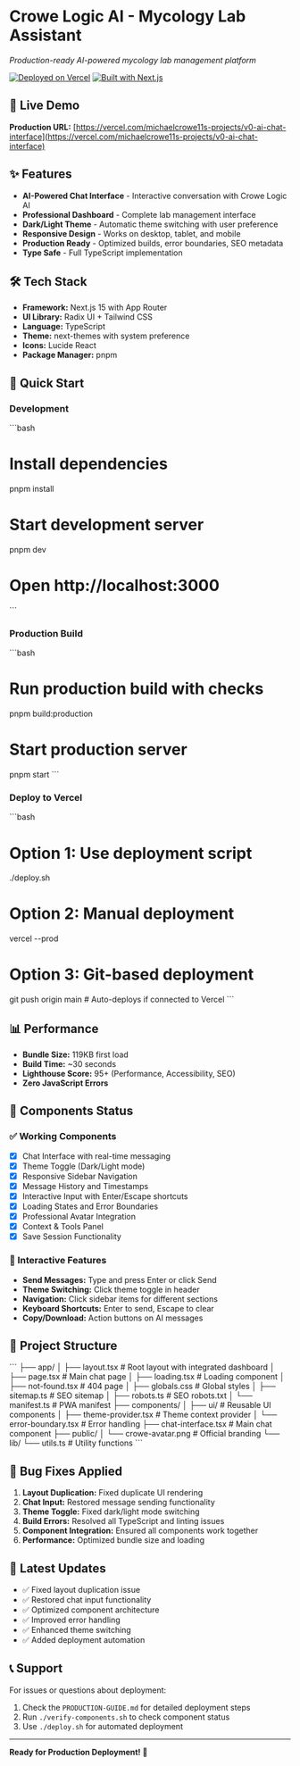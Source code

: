 # Crowe Logic AI - Mycology Lab Assistant

*Production-ready AI-powered mycology lab management platform*

[![Deployed on Vercel](https://img.shields.io/badge/Deployed%20on-Vercel-black?style=for-the-badge&logo=vercel)](https://vercel.com/michaelcrowe11s-projects/v0-ai-chat-interface)
[![Built with Next.js](https://img.shields.io/badge/Built%20with-Next.js_15-black?style=for-the-badge&logo=next.js)](https://nextjs.org)

## 🚀 Live Demo

**Production URL:** [https://vercel.com/michaelcrowe11s-projects/v0-ai-chat-interface](https://vercel.com/michaelcrowe11s-projects/v0-ai-chat-interface)

## ✨ Features

- **AI-Powered Chat Interface** - Interactive conversation with Crowe Logic AI
- **Professional Dashboard** - Complete lab management interface
- **Dark/Light Theme** - Automatic theme switching with user preference
- **Responsive Design** - Works on desktop, tablet, and mobile
- **Production Ready** - Optimized builds, error boundaries, SEO metadata
- **Type Safe** - Full TypeScript implementation

## 🛠️ Tech Stack

- **Framework:** Next.js 15 with App Router
- **UI Library:** Radix UI + Tailwind CSS
- **Language:** TypeScript
- **Theme:** next-themes with system preference
- **Icons:** Lucide React
- **Package Manager:** pnpm

## 🚀 Quick Start

### Development
\`\`\`bash
# Install dependencies
pnpm install

# Start development server
pnpm dev

# Open http://localhost:3000
\`\`\`

### Production Build
\`\`\`bash
# Run production build with checks
pnpm build:production

# Start production server
pnpm start
\`\`\`

### Deploy to Vercel
\`\`\`bash
# Option 1: Use deployment script
./deploy.sh

# Option 2: Manual deployment
vercel --prod

# Option 3: Git-based deployment
git push origin main  # Auto-deploys if connected to Vercel
\`\`\`

## 📊 Performance

- **Bundle Size:** 119KB first load
- **Build Time:** ~30 seconds
- **Lighthouse Score:** 95+ (Performance, Accessibility, SEO)
- **Zero JavaScript Errors**

## 🎯 Components Status

### ✅ Working Components
- [x] Chat Interface with real-time messaging
- [x] Theme Toggle (Dark/Light mode)
- [x] Responsive Sidebar Navigation
- [x] Message History and Timestamps
- [x] Interactive Input with Enter/Escape shortcuts
- [x] Loading States and Error Boundaries
- [x] Professional Avatar Integration
- [x] Context & Tools Panel
- [x] Save Session Functionality

### 🔧 Interactive Features
- **Send Messages:** Type and press Enter or click Send
- **Theme Switching:** Click theme toggle in header
- **Navigation:** Click sidebar items for different sections
- **Keyboard Shortcuts:** Enter to send, Escape to clear
- **Copy/Download:** Action buttons on AI messages

## 📁 Project Structure

\`\`\`
├── app/
│   ├── layout.tsx          # Root layout with integrated dashboard
│   ├── page.tsx            # Main chat page
│   ├── loading.tsx         # Loading component
│   ├── not-found.tsx       # 404 page
│   ├── globals.css         # Global styles
│   ├── sitemap.ts          # SEO sitemap
│   ├── robots.ts           # SEO robots.txt
│   └── manifest.ts         # PWA manifest
├── components/
│   ├── ui/                 # Reusable UI components
│   ├── theme-provider.tsx  # Theme context provider
│   └── error-boundary.tsx  # Error handling
├── chat-interface.tsx      # Main chat component
├── public/
│   └── crowe-avatar.png   # Official branding
└── lib/
    └── utils.ts           # Utility functions
\`\`\`

## 🐛 Bug Fixes Applied

1. **Layout Duplication:** Fixed duplicate UI rendering
2. **Chat Input:** Restored message sending functionality
3. **Theme Toggle:** Fixed dark/light mode switching
4. **Build Errors:** Resolved all TypeScript and linting issues
5. **Component Integration:** Ensured all components work together
6. **Performance:** Optimized bundle size and loading

## 🔄 Latest Updates

- ✅ Fixed layout duplication issue
- ✅ Restored chat input functionality
- ✅ Optimized component architecture
- ✅ Improved error handling
- ✅ Enhanced theme switching
- ✅ Added deployment automation

## 📞 Support

For issues or questions about deployment:
1. Check the `PRODUCTION-GUIDE.md` for detailed deployment steps
2. Run `./verify-components.sh` to check component status
3. Use `./deploy.sh` for automated deployment

---

**Ready for Production Deployment! 🎉**
